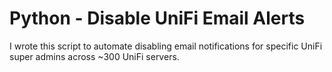 # Python - Disable UniFi Email Alerts
I wrote this script to automate disabling email notifications for specific UniFi super admins across ~300 UniFi servers.
